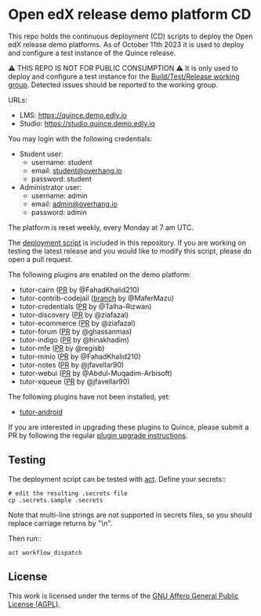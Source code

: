 # Open edX release demo platform CD

This repo holds the continuous deployment (CD) scripts to deploy the Open edX release demo platforms. As of October 11th 2023 it is used to deploy and configure a test instance of the Quince release.

⚠ THIS REPO IS NOT FOR PUBLIC CONSUMPTION ⚠ It is only used to deploy and configure a test instance for the [Build/Test/Release working group](https://discuss.openedx.org/c/working-groups/build-test-release/30). Detected issues should be reported to the working group.

URLs:

- LMS: https://quince.demo.edly.io
- Studio: https://studio.quince.demo.edly.io

You may login with the following credentials:

- Student user:
    - username: student
    - email: student@overhang.io
    - password: student
- Administrator user:
    - username: admin
    - email: admin@overhang.io
    - password: admin

The platform is reset weekly, every Monday at 7 am UTC.

The [deployment script](https://github.com/overhangio/openedx-release-demo/blob/master/.github/workflows/deploy.yml) is included in this repository. If you are working on testing the latest release and you would like to modify this script, please do open a pull request.

The following plugins are enabled on the demo platform:

- tutor-cairn ([PR](https://github.com/overhangio/tutor-cairn/pull/20/) by @FahadKhalid210)
- tutor-contrib-codejail ([branch](https://github.com/eduNEXT/tutor-contrib-codejail/tree/quince) by @MaferMazu)
- tutor-credentials ([PR](https://github.com/overhangio/tutor-credentials/pull/14) by @Talha-Rizwan)
- tutor-discovery ([PR](https://github.com/overhangio/tutor-discovery/pull/50) by @ziafazal)
- tutor-ecommerce ([PR](https://github.com/overhangio/tutor-ecommerce/pull/47) by @ziafazal)
- tutor-forum ([PR](https://github.com/overhangio/tutor-forum/pull/28) by @ghassanmas)
- tutor-indigo ([PR](https://github.com/overhangio/tutor-indigo/pull/51) by @hinakhadim)
- tutor-mfe ([PR](https://github.com/overhangio/tutor-mfe/pull/156) by @regisb)
- tutor-minio ([PR](https://github.com/overhangio/tutor-minio/pull/31) by @FahadKhalid210)
- tutor-notes ([PR](https://github.com/overhangio/tutor-notes/pull/29) by @jfavellar90)
- tutor-webui ([PR](https://github.com/overhangio/tutor-webui/pull/10) by @Abdul-Muqadim-Arbisoft)
- tutor-xqueue ([PR](https://github.com/overhangio/tutor-xqueue/pull/25) by @jfavellar90)

The following plugins have not been installed, yet:

- [tutor-android](https://github.com/overhangio/tutor-android)


If you are interested in upgrading these plugins to Quince, please submit a PR by following the regular [plugin upgrade instructions](https://discuss.overhang.io/t/how-to-upgrade-a-tutor-plugin/1488).

## Testing

The deployment script can be tested with [act](https://github.com/nektos/act). Define your secrets::

    # edit the resulting .secrets file
    cp .secrets.sample .secrets

Note that multi-line strings are not supported in secrets files, so you should replace carriage returns by "\n".

Then run::

    act workflow_dispatch

## License

This work is licensed under the terms of the [GNU Affero General Public License (AGPL)](https://github.com/overhangio/tutor/blob/master/LICENSE.txt).
